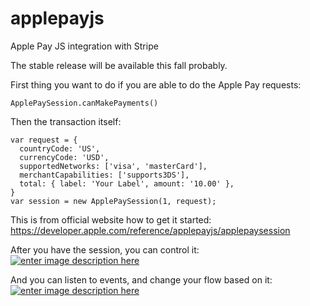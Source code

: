 # applepayjs
Apple Pay JS integration with Stripe

The stable release will be available this fall probably.

First thing you want to do if you are able to do the Apple Pay requests:

    ApplePaySession.canMakePayments()

Then the transaction itself:

    var request = {
      countryCode: 'US',
      currencyCode: 'USD',
      supportedNetworks: ['visa', 'masterCard'],
      merchantCapabilities: ['supports3DS'],
      total: { label: 'Your Label', amount: '10.00' },
    }
    var session = new ApplePaySession(1, request);

This is from official website how to get it started: https://developer.apple.com/reference/applepayjs/applepaysession

After you have the session, you can control it:
[![enter image description here][1]][1]


And you can listen to events, and change your flow based on it:
[![enter image description here][2]][2]


  [1]: http://i.stack.imgur.com/ONPbv.png
  [2]: http://i.stack.imgur.com/SHckj.png
